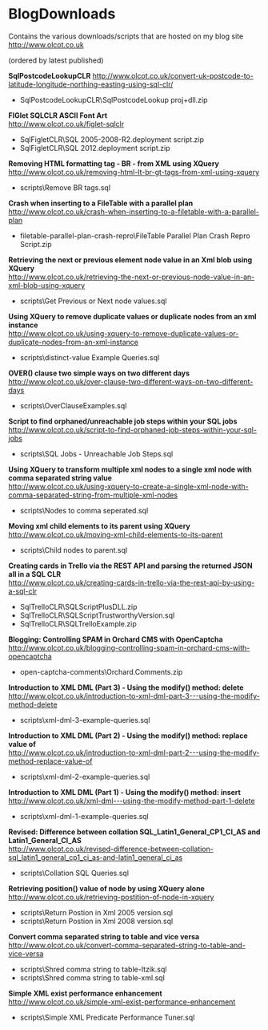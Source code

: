 BlogDownloads
=============

Contains the various downloads/scripts that are hosted on my blog site
http://www.olcot.co.uk


(ordered by latest published)

**SqlPostcodeLookupCLR**
http://www.olcot.co.uk/convert-uk-postcode-to-latitude-longitude-northing-easting-using-sql-clr/
 * SqlPostcodeLookupCLR\SqlPostcodeLookup proj+dll.zip
 
**FIGlet SQLCLR ASCII Font Art**  
http://www.olcot.co.uk/figlet-sqlclr  
 * SqlFigletCLR\SQL 2005-2008-R2.deployment script.zip  
 * SqlFigletCLR\SQL 2012.deployment script.zip

**Removing HTML formatting tag - BR - from XML using XQuery**  
http://www.olcot.co.uk/removing-html-lt-br-gt-tags-from-xml-using-xquery  
 * scripts\Remove BR tags.sql

**Crash when inserting to a FileTable with a parallel plan**  
http://www.olcot.co.uk/crash-when-inserting-to-a-filetable-with-a-parallel-plan  
* filetable-parallel-plan-crash-repro\FileTable Parallel Plan Crash Repro Script.zip

**Retrieving the next or previous element node value in an Xml blob using XQuery**  
http://www.olcot.co.uk/retrieving-the-next-or-previous-node-value-in-an-xml-blob-using-xquery  
* scripts\Get Previous or Next node values.sql

**Using XQuery to remove duplicate values or duplicate nodes from an xml instance**  
http://www.olcot.co.uk/using-xquery-to-remove-duplicate-values-or-duplicate-nodes-from-an-xml-instance  
* scripts\distinct-value Example Queries.sql

**OVER() clause two simple ways on two different days**  
http://www.olcot.co.uk/over-clause-two-different-ways-on-two-different-days  
* scripts\OverClauseExamples.sql

**Script to find orphaned/unreachable job steps within your SQL jobs**  
http://www.olcot.co.uk/script-to-find-orphaned-job-steps-within-your-sql-jobs  
* scripts\SQL Jobs - Unreachable Job Steps.sql

**Using XQuery to transform multiple xml nodes to a single xml node with comma separated string value**  
http://www.olcot.co.uk/using-xquery-to-create-a-single-xml-node-with-comma-separated-string-from-multiple-xml-nodes  
* scripts\Nodes to comma seperated.sql

**Moving xml child elements to its parent using XQuery**  
http://www.olcot.co.uk/moving-xml-child-elements-to-its-parent  
* scripts\Child nodes to parent.sql

**Creating cards in Trello via the REST API and parsing the returned JSON all in a SQL CLR**  
http://www.olcot.co.uk/creating-cards-in-trello-via-the-rest-api-by-using-a-sql-clr  
* SqlTrelloCLR\SQLScriptPlusDLL.zip  
* SqlTrelloCLR\SQLScriptTrustworthyVersion.sql  
* SqlTrelloCLR\SQLTrelloExample.zip

**Blogging: Controlling SPAM in Orchard CMS with OpenCaptcha**  
http://www.olcot.co.uk/blogging-controlling-spam-in-orchard-cms-with-opencaptcha  
* open-captcha-comments\Orchard.Comments.zip

**Introduction to XML DML (Part 3) - Using the modify() method: delete**  
http://www.olcot.co.uk/introduction-to-xml-dml-part-3---using-the-modify-method-delete  
* scripts\xml-dml-3-example-queries.sql
		
**Introduction to XML DML (Part 2) - Using the modify() method: replace value of**  
http://www.olcot.co.uk/introduction-to-xml-dml-part-2---using-the-modify-method-replace-value-of  
* scripts\xml-dml-2-example-queries.sql

**Introduction to XML DML (Part 1) - Using the modify() method: insert**  
http://www.olcot.co.uk/xml-dml---using-the-modify-method-part-1-delete  
* scripts\xml-dml-1-example-queries.sql

**Revised: Difference between collation SQL_Latin1_General_CP1_CI_AS and Latin1_General_CI_AS**  
http://www.olcot.co.uk/revised-difference-between-collation-sql_latin1_general_cp1_ci_as-and-latin1_general_ci_as  
* scripts\Collation SQL Queries.sql

**Retrieving position() value of node by using XQuery alone**  
http://www.olcot.co.uk/retrieving-postition-of-node-in-xquery  
* scripts\Return Postion in Xml 2005 version.sql  
* scripts\Return Postion in Xml 2008 version.sql

**Convert comma separated string to table and vice versa**  
http://www.olcot.co.uk/convert-comma-separated-string-to-table-and-vice-versa
* scripts\Shred comma string to table-Itzik.sql  
* scripts\Shred comma string to table-xml.sql

**Simple XML exist performance enhancement**  
http://www.olcot.co.uk/simple-xml-exist-performance-enhancement  
* scripts\Simple XML Predicate Performance Tuner.sql

